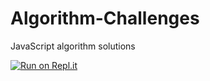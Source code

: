 # Algorithm-Challenges
JavaScript algorithm solutions

[![Run on Repl.it](https://repl.it/badge/github/codenameRy/Algorithm-Challenges)](https://repl.it/github/codenameRy/Algorithm-Challenges)